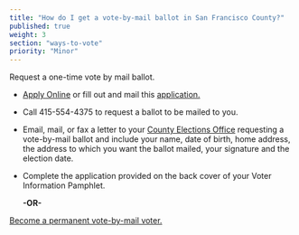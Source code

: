 ```yaml
---
title: "How do I get a vote-by-mail ballot in San Francisco County?"
published: true
weight: 3
section: "ways-to-vote"
priority: "Minor"
---
```


Request a one-time vote by mail ballot.  
- [Apply Online](http://sfelections.org/tools/vbmapp/index.php) or fill out and mail this [application.](http://sfgov.org/elections/sites/default/files/Documents/Voting/2016/VBM-02%20-EN%20Mail.pdf)    
- Call 415-554-4375 to request a ballot to be mailed to you.  
- Email, mail, or  fax a letter to your [County Elections Office](#section-election-office-contact) requesting a vote-by-mail ballot and include your name, date of birth, home address, the address to which you want the ballot mailed, your signature and the election date.  
- Complete the application provided on the back cover of your Voter Information Pamphlet.  

  **-OR-**  
  
[Become a permanent vote-by-mail voter.](http://sfgov.org/elections/ftp/uploadedfiles/elections/VoterServices/2015/Application%20for%20Permanent%20VBM%20status%20EN.pdf)  

